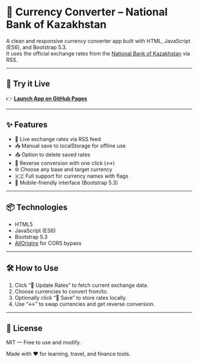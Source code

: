 # 💱 Currency Converter – National Bank of Kazakhstan

A clean and responsive currency converter app built with HTML, JavaScript (ES6), and Bootstrap 5.3.  
It uses the official exchange rates from the [National Bank of Kazakhstan](https://nationalbank.kz) via RSS.

---

## 🚀 Try it Live

👉 [**Launch App on GitHub Pages**](https://dreamerview.github.io/kz-currency-converter-app/)  

---

## ✨ Features

- 🔁 Live exchange rates via RSS feed
- 📥 Manual save to localStorage for offline use
- 📤 Option to delete saved rates
- 🔄 Reverse conversion with one click (↔)
- 🌐 Choose any base and target currency
- 🇰🇿 Full support for currency names with flags
- 📱 Mobile-friendly interface (Bootstrap 5.3)

---

## 📦 Technologies

- HTML5
- JavaScript (ES6)
- Bootstrap 5.3
- [AllOrigins](https://allorigins.win) for CORS bypass

---

## 🛠 How to Use

1. Click “🔄 Update Rates” to fetch current exchange data.
2. Choose currencies to convert from/to.
3. Optionally click “💾 Save” to store rates locally.
4. Use “↔” to swap currencies and get reverse conversion.

---

## 📄 License

MIT — Free to use and modify.

Made with ❤️ for learning, travel, and finance tools.
